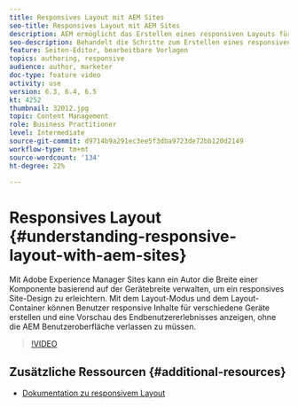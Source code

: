 ```yaml
---
title: Responsives Layout mit AEM Sites
seo-title: Responsives Layout mit AEM Sites
description: AEM ermöglicht das Erstellen eines responsiven Layouts für Ihre Seiten mithilfe der Komponente Layout-Container. Mit dem responsiven Layout können die Inhaltsautoren responsive Inhalte für verschiedene Geräte erstellen und Endbenutzererlebnisse in AEM in der Vorschau anzeigen.
seo-description: Behandelt die Schritte zum Erstellen eines responsiven Layouts für verschiedene Geräte
feature: Seiten-Editor, bearbeitbare Vorlagen
topics: authoring, responsive
audience: author, marketer
doc-type: feature video
activity: use
version: 6.3, 6.4, 6.5
kt: 4252
thumbnail: 32012.jpg
topic: Content Management
role: Business Practitioner
level: Intermediate
source-git-commit: d9714b9a291ec3ee5f3dba9723de72bb120d2149
workflow-type: tm+mt
source-wordcount: '134'
ht-degree: 22%

---
```



# Responsives Layout {#understanding-responsive-layout-with-aem-sites}

Mit Adobe Experience Manager Sites kann ein Autor die Breite einer Komponente basierend auf der Gerätebreite verwalten, um ein responsives Site-Design zu erleichtern. Mit dem Layout-Modus und dem Layout-Container können Benutzer responsive Inhalte für verschiedene Geräte erstellen und eine Vorschau des Endbenutzererlebnisses anzeigen, ohne die AEM Benutzeroberfläche verlassen zu müssen.

>[!VIDEO](https://video.tv.adobe.com/v/32012?quality=12&learn=on)

## Zusätzliche Ressourcen {#additional-resources}

* [Dokumentation zu responsivem Layout](https://docs.adobe.com/content/help/de-DE/experience-manager-65/authoring/siteandpage/responsive-layout.html)
